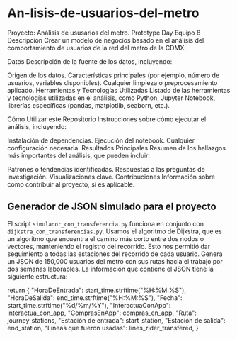 # An-lisis-de-usuarios-del-metro
Proyecto: Análisis de ususarios del metro. Prototype Day Equipo 8
Descripción
Crear un modelo de negocios basado en el análisis del comportamiento de usuarios de la red del metro de la CDMX.

Datos
Descripción de la fuente de los datos, incluyendo:

Origen de los datos.
Características principales (por ejemplo, número de usuarios, variables disponibles).
Cualquier limpieza o preprocesamiento aplicado.
Herramientas y Tecnologías Utilizadas
Listado de las herramientas y tecnologías utilizadas en el análisis, como Python, Jupyter Notebook, librerías específicas (pandas, matplotlib, seaborn, etc.).

Cómo Utilizar este Repositorio
Instrucciones sobre cómo ejecutar el análisis, incluyendo:

Instalación de dependencias.
Ejecución del notebook.
Cualquier configuración necesaria.
Resultados Principales
Resumen de los hallazgos más importantes del análisis, que pueden incluir:

Patrones o tendencias identificadas.
Respuestas a las preguntas de investigación.
Visualizaciones clave.
Contribuciones
Información sobre cómo contribuir al proyecto, si es aplicable.

## Generador de JSON simulado para el proyecto


El script `simulador_con_transferencia.py` funciona en conjunto con `dijkstra_con_transferencias.py`. Usamos el algoritmo de Dijkstra, que es un algoritmo que encuentra el camino más corto entre dos nodos o vectores, manteniendo el registro del recorrido. Esto nos permitió dar seguimiento a todas las estaciones del recorrido de cada usuario. Genera un JSON de 150,000 usuarios del metro con sus rutas hacia el trabajo por dos semanas laborables. La información que contiene el JSON tiene la siguiente estructura:

return {
        "HoraDeEntrada": start_time.strftime("%H:%M:%S"),
        "HoraDeSalida": end_time.strftime("%H:%M:%S"),
        "Fecha": start_time.strftime("%d/%m/%Y"),
        "InteractuaConApp": interactua_con_app,
        "ComprasEnApp": compras_en_app,
        "Ruta": journey_stations,
        "Estación de entrada": start_station,
        "Estación de salida": end_station,
        "Lineas que fueron usadas": lines_rider_transfered,
    }
